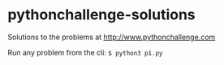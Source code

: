 # pythonchallenge-solutions
Solutions to the problems at http://www.pythonchallenge.com

Run any problem from the cli:
```$ python3 p1.py```

